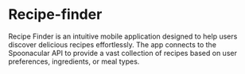 # Recipe-finder
Recipe Finder is an intuitive mobile application designed to help users discover delicious recipes effortlessly. The app connects to the Spoonacular API to provide a vast collection of recipes based on user preferences, ingredients, or meal types.

